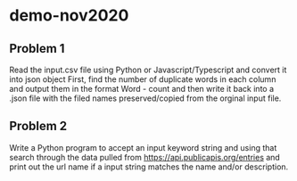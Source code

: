 # demo-nov2020

## Problem 1

Read the input.csv file using Python or Javascript/Typescript and convert it into json object 
First, find the number of duplicate words in each column and output them in the format
Word - count
and then write it back into a .json file with the filed names preserved/copied from the orginal input file.

## Problem 2

Write a Python program to accept an input keyword string and using that search through the data pulled from 
https://api.publicapis.org/entries
and print out the url name if a input string matches the name and/or description.


